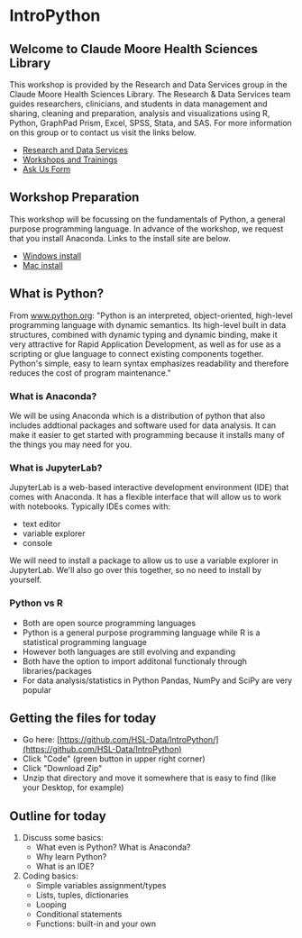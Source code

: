 # IntroPython

## Welcome to Claude Moore Health Sciences Library
This workshop is provided by the Research and Data Services group in the Claude Moore Health Sciences Library. The Research & Data Services team guides researchers, clinicians, and students in data management and sharing, cleaning and preparation, analysis and visualizations using R, Python, GraphPad Prism, Excel, SPSS, Stata, and SAS. For more information on this group or to contact us visit the links below.

- [Research and Data Services](https://guides.hsl.virginia.edu/c.php?g=866544)
- [Workshops and Trainings](https://guides.hsl.virginia.edu/data/workshops)
- [Ask Us Form](https://guides.hsl.virginia.edu/consultation-request)

## Workshop Preparation
This workshop will be focussing on the fundamentals of Python, a general purpose programming language. In advance of the workshop, we request that you install Anaconda. Links to the install site are below.
- [Windows install](https://www.anaconda.com/download/#windows)
- [Mac install](https://www.anaconda.com/download/#macos)
 
## What is Python?
From www.python.org: "Python is an interpreted, object-oriented, high-level programming language with dynamic semantics. Its high-level built in data structures, combined with dynamic typing and dynamic binding, make it very attractive for Rapid Application Development, as well as for use as a scripting or glue language to connect existing components together. Python's simple, easy to learn syntax emphasizes readability and therefore reduces the cost of program maintenance."

### What is Anaconda?
We will be using Anaconda which is a distribution of python that also includes addtional packages and software used for data analysis. It can make it easier to get started with programming because it installs many of the things you may need for you.

### What is JupyterLab?
JupyterLab is a web-based interactive development environment (IDE) that comes with Anaconda. It has a flexible interface that will allow us to work with notebooks. Typically IDEs comes with:
- text editor
- variable explorer
- console
  
We will need to install a package to allow us to use a variable explorer in JupyterLab. We'll also go over this together, so no need to install by yourself.  

### Python vs R
- Both are open source programming languages
- Python is a general purpose programming language while R is a statistical programming language
- However both languages are still evolving and expanding
- Both have the option to import additonal functionaly through libraries/packages
- For data analysis/statistics in Python Pandas, NumPy and SciPy are very popular

## Getting the files for today
- Go here: [https://github.com/HSL-Data/IntroPython/](https://github.com/HSL-Data/IntroPython)
- Click "Code" (green button in upper right corner)
- Click "Download Zip"
- Unzip that directory and move it somewhere that is easy to find (like your Desktop, for example)

## Outline for today
1) Discuss some basics:
    - What even is Python? What is Anaconda?
    - Why learn Python?
    - What is an IDE?
2) Coding basics:
    - Simple variables assignment/types
    - Lists, tuples, dictionaries
    - Looping
    - Conditional statements
    - Functions: built-in and your own



